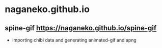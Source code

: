 # naganeko.github.io


## spine-gif https://naganeko.github.io/spine-gif

- importing chibi data and generating animated-gif and apng

